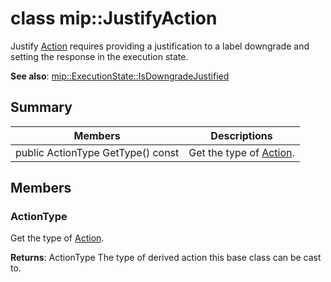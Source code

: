 # class mip::JustifyAction 
Justify [Action](class_mip_action.md) requires providing a justification to a label downgrade and setting the response in the execution state.
  
**See also**: [mip::ExecutionState::IsDowngradeJustified](class_mip_executionstate.md#isdowngradejustified)
  
## Summary
 Members                        | Descriptions                                
--------------------------------|---------------------------------------------
 public ActionType GetType() const  |  Get the type of [Action](class_mip_action.md).
  
## Members
  
### ActionType
Get the type of [Action](class_mip_action.md).

  
**Returns**: ActionType The type of derived action this base class can be cast to.